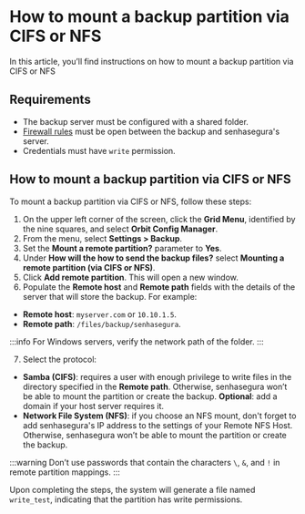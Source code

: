 # How to mount a backup partition via CIFS or NFS

In this article, you’ll find instructions on how to mount a backup partition via CIFS or NFS

## Requirements

* The backup server must be configured with a shared folder.
* [Firewall rules](/v3-32/docs/installation-firewall-requirements) must be open between the backup and senhasegura's server.
* Credentials must have `write` permission.

## How to mount a backup partition via CIFS or NFS

To mount a backup partition via CIFS or NFS, follow these steps:

1. On the upper left corner of the screen, click the **Grid Menu**, identified by the nine squares, and select **Orbit Config Manager**.
2. From the menu, select **Settings > Backup**.
3. Set the **Mount a remote partition?** parameter to **Yes**.
4. Under **How will the how to send the backup files?** select **Mounting a remote partition (via CIFS or NFS)**.
5. Click **Add remote partition**. This will open a new window.
6. Populate the **Remote host** and **Remote path** fields with the details of the server that will store the backup. For example:

* **Remote host**: `myserver.com` or `10.10.1.5`.
* **Remote path**: `/files/backup/senhasegura`.

 :::info
For Windows servers, verify the network path of the folder.
:::

7. Select the protocol:

* **Samba (CIFS)**: requires a user with enough privilege to write files in the directory specified in the **Remote path**. Otherwise, senhasegura won’t be able to mount the partition or create the backup. **Optional**: add a domain if your host server requires it.
* **Network File System (NFS)**: if you choose an NFS mount, don't forget to add senhasegura's IP address to the settings of your Remote NFS Host. Otherwise, senhasegura won’t be able to mount the partition or create the backup.

 :::warning
Don’t use passwords that contain the characters `\`, `&`, and `!` in remote partition mappings.
:::

Upon completing the steps, the system will generate a file named `write_test`, indicating that the partition has write permissions.
